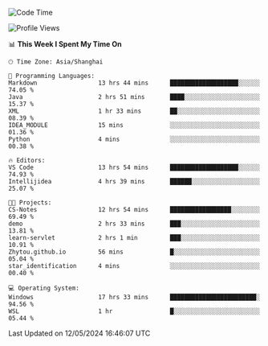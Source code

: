 <!--START_SECTION:waka-->
![Code Time](http://img.shields.io/badge/Code%20Time-1%2C682%20hrs%2059%20mins-blue)

![Profile Views](http://img.shields.io/badge/Profile%20Views-3-blue)

📊 **This Week I Spent My Time On** 

```text
🕑︎ Time Zone: Asia/Shanghai

💬 Programming Languages: 
Markdown                 13 hrs 44 mins      ███████████████████░░░░░░   74.05 % 
Java                     2 hrs 51 mins       ████░░░░░░░░░░░░░░░░░░░░░   15.37 % 
XML                      1 hr 33 mins        ██░░░░░░░░░░░░░░░░░░░░░░░   08.39 % 
IDEA_MODULE              15 mins             ░░░░░░░░░░░░░░░░░░░░░░░░░   01.36 % 
Python                   4 mins              ░░░░░░░░░░░░░░░░░░░░░░░░░   00.38 % 

🔥 Editors: 
VS Code                  13 hrs 54 mins      ███████████████████░░░░░░   74.93 % 
Intellijidea             4 hrs 39 mins       ██████░░░░░░░░░░░░░░░░░░░   25.07 % 

🐱‍💻 Projects: 
CS-Notes                 12 hrs 54 mins      █████████████████░░░░░░░░   69.49 % 
demo                     2 hrs 33 mins       ███░░░░░░░░░░░░░░░░░░░░░░   13.81 % 
learn-servlet            2 hrs 1 min         ███░░░░░░░░░░░░░░░░░░░░░░   10.91 % 
Zhytou.github.io         56 mins             █░░░░░░░░░░░░░░░░░░░░░░░░   05.04 % 
star_identification      4 mins              ░░░░░░░░░░░░░░░░░░░░░░░░░   00.40 % 

💻 Operating System: 
Windows                  17 hrs 33 mins      ████████████████████████░   94.56 % 
WSL                      1 hr                █░░░░░░░░░░░░░░░░░░░░░░░░   05.44 % 
```


 Last Updated on 12/05/2024 16:46:07 UTC
<!--END_SECTION:waka-->